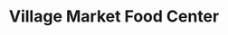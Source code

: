 ---
title: "Village Market Food Center"
url: /allegan/village-market-food-center/
shop: supermarket
---